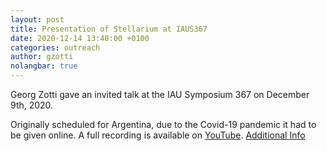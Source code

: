 ```yaml
---
layout: post
title: Presentation of Stellarium at IAUS367
date: 2020-12-14 13:40:00 +0100
categories: outreach
author: gzotti
nolangbar: true
---
```

Georg Zotti gave an invited talk at the IAU Symposium 367 on December 9th, 2020. 

Originally scheduled for Argentina, due to the Covid-19 pandemic it had to be given online. 
A full recording is available on [YouTube](https://www.youtube.com/watch?v=uJBu_7qOSqQ).
[Additional Info](http://sion.frm.utn.edu.ar/iaus367/index.php/georg-zotti/)

